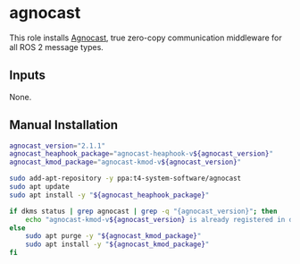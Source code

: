 # agnocast

This role installs [Agnocast](https://github.com/tier4/agnocast), true zero-copy communication middleware for all ROS 2 message types.

## Inputs

None.

## Manual Installation

```bash
agnocast_version="2.1.1"
agnocast_heaphook_package="agnocast-heaphook-v${agnocast_version}"
agnocast_kmod_package="agnocast-kmod-v${agnocast_version}"

sudo add-apt-repository -y ppa:t4-system-software/agnocast
sudo apt update
sudo apt install -y "${agnocast_heaphook_package}"

if dkms status | grep agnocast | grep -q "{agnocast_version}"; then
    echo "agnocast-kmod-v${agnocast_version} is already registered in dkms. Skipping purge and install."
else
    sudo apt purge -y "${agnocast_kmod_package}"
    sudo apt install -y "${agnocast_kmod_package}"
fi

```
